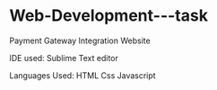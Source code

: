 # Web-Development---task
Payment Gateway Integration Website


IDE used:
        Sublime Text editor
        
        
Languages Used:
        HTML
        Css
        Javascript
